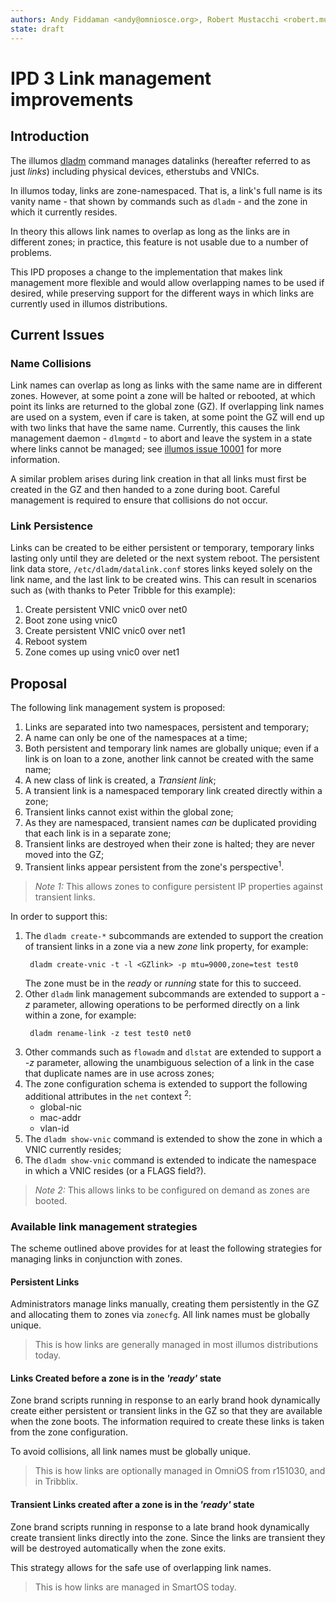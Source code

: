 ```yaml
---
authors: Andy Fiddaman <andy@omniosce.org>, Robert Mustacchi <robert.mustacchi@joyent.com>
state: draft
---
```


# IPD 3 Link management improvements

## Introduction

The illumos [dladm](https://illumos.org/man/1m/dladm) command manages datalinks
(hereafter referred to as just _links_) including physical devices, etherstubs
and VNICs.

In illumos today, links are zone-namespaced. That is, a link's full name is its
vanity name - that shown by commands such as `dladm` - and the zone in which it
currently resides.

In theory this allows link names to overlap as long as the links are in
different zones; in practice, this feature is not usable due to a number
of problems.

This IPD proposes a change to the implementation that makes link management
more flexible and would allow overlapping names to be used if desired, while
preserving support for the different ways in which links are currently used
in illumos distributions.

## Current Issues

### Name Collisions

Link names can overlap as long as links with the same name are in different
zones. However, at some point a zone will be halted or rebooted, at which
point its links are returned to the global zone (GZ). If overlapping link
names are used on a system, even if care is taken, at some point the GZ will
end up with two links that have the same name. Currently, this causes the
link management daemon - `dlmgmtd` - to abort and leave the system in a state
where links cannot be managed;
see [illumos issue 10001](https://www.illumos.org/issues/10001) for more
information.

A similar problem arises during link creation in that all links must first
be created in the GZ and then handed to a zone during boot. Careful management
is required to ensure that collisions do not occur.

### Link Persistence

Links can be created to be either persistent or temporary, temporary links
lasting only until they are deleted or the next system reboot. The persistent
link data store, `/etc/dladm/datalink.conf` stores links keyed solely on
the link name, and the last link to be created wins. This can result in
scenarios such as (with thanks to Peter Tribble for this example):

1. Create persistent VNIC vnic0 over net0
2. Boot zone using vnic0
3. Create persistent VNIC vnic0 over net1
4. Reboot system
5. Zone comes up using vnic0 over net1

## Proposal

The following link management system is proposed:

1. Links are separated into two namespaces, persistent and temporary;
1. A name can only be one of the namespaces at a time;
1. Both persistent and temporary link names are globally unique; even if a link
   is on loan to a zone, another link cannot be created with the same name;
1. A new class of link is created, a _Transient link_;
1. A transient link is a namespaced temporary link created directly within a
   zone;
1. Transient links cannot exist within the global zone;
1. As they are namespaced, transient names _can_ be duplicated providing that
   each link is in a separate zone;
1. Transient links are destroyed when their zone is halted; they are never
   moved into the GZ;
1. Transient links appear persistent from the zone's perspective<sup>1</sup>.

> <i>Note 1:</i> This allows zones to configure persistent IP properties
> against transient links.

In order to support this:

1. The `dladm create-*` subcommands are extended to support the creation of
   transient links in a zone via a new _zone_ link property, for example:
   ```
	dladm create-vnic -t -l <GZlink> -p mtu=9000,zone=test test0
   ```
   The zone must be in the _ready_ or _running_ state for this to succeed.
1. Other `dladm` link management subcommands are extended to support a
   _-z <zone>_ parameter, allowing operations to be performed directly on a
   link within a zone, for example:
   ```
	dladm rename-link -z test test0 net0
   ```
1. Other commands such as `flowadm` and `dlstat` are extended to support
   a _-z <zone>_ parameter, allowing the unambiguous selection of a link in
   the case that duplicate names are in use across zones;
1. The zone configuration schema is extended to support the following
   additional attributes in the `net` context <sup>2</sup>:
   * global-nic
   * mac-addr
   * vlan-id
1. The `dladm show-vnic` command is extended to show the zone in which a
   VNIC currently resides;
1. The `dladm show-vnic` command is extended to indicate the namespace in
   which a VNIC resides (or a FLAGS field?).

> <i>Note 2:</i> This allows links to be configured on demand as zones
> are booted.

### Available link management strategies

The scheme outlined above provides for at least the following strategies for
managing links in conjunction with zones.

#### Persistent Links

Administrators manage links manually, creating them persistently in the GZ
and allocating them to zones via `zonecfg`. All link names must be globally
unique.

> This is how links are generally managed in most illumos distributions today.

#### Links Created before a zone is in the _'ready'_ state

Zone brand scripts running in response to an early brand hook
dynamically create either persistent or transient links in the GZ so that
they are available when the zone boots. The information required to create
these links is taken from the zone configuration.

To avoid collisions, all link names must be globally unique.

> This is how links are optionally managed in OmniOS from r151030, and in
> Tribblix.

#### Transient Links created after a zone is in the _'ready'_ state

Zone brand scripts running in response to a late brand hook dynamically
create transient links directly into the zone. Since the links are
transient they will be destroyed automatically when the zone exits.

This strategy allows for the safe use of overlapping link names.

> This is how links are managed in SmartOS today.

